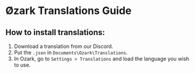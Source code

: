 # Øzark Translations Guide

## How to install translations:
1. Download a translation from our Discord.
2. Put the `.json` in `Documents\Ozark\Translations`.
3. In Ozark, go to `Settings > Translations` and load the language you wish to use.